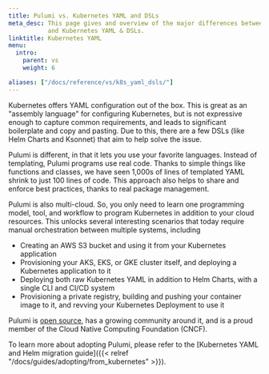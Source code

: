 ```yaml
---
title: Pulumi vs. Kubernetes YAML and DSLs
meta_desc: This page gives and overview of the major differences between Pulumi
           and Kubernetes YAML & DSLs.
linktitle: Kubernetes YAML
menu:
  intro:
    parent: vs
    weight: 6

aliases: ["/docs/reference/vs/k8s_yaml_dsls/"]
---
```


Kubernetes offers YAML configuration out of the box. This is great as an "assembly language" for configuring
Kubernetes, but is not expressive enough to capture common requirements, and leads to significant boilerplate and copy
and pasting. Due to this, there are a few DSLs (like Helm Charts and Ksonnet) that aim to help solve the issue.

Pulumi is different, in that it lets you use your favorite languages. Instead of templating, Pulumi programs use real
code. Thanks to simple things like functions and classes, we have seen 1,000s of lines of templated YAML shrink to just
100 lines of code. This approach also helps to share and enforce best practices, thanks to real package management.

Pulumi is also multi-cloud. So, you only need to learn one programming model, tool, and workflow to program Kubernetes
in addition to your cloud resources. This unlocks several interesting scenarios that today require manual orchestration
between multiple systems, including

* Creating an AWS S3 bucket and using it from your Kubernetes application
* Provisioning your AKS, EKS, or GKE cluster itself, and deploying a Kubernetes application to it
* Deploying both raw Kubernetes YAML in addition to Helm Charts, with a single CLI and CI/CD system
* Provisioning a private registry, building and pushing your container image to it, and revving your Kubernetes
    Deployment to use it

Pulumi is [open source](https://github.com/pulumi/pulumi), has a growing community around it, and is a proud member of
the Cloud Native Computing Foundation (CNCF).

To learn more about adopting Pulumi, please refer to the [Kubernetes YAML and Helm migration guide]({{< relref "/docs/guides/adopting/from_kubernetes" >}}).
